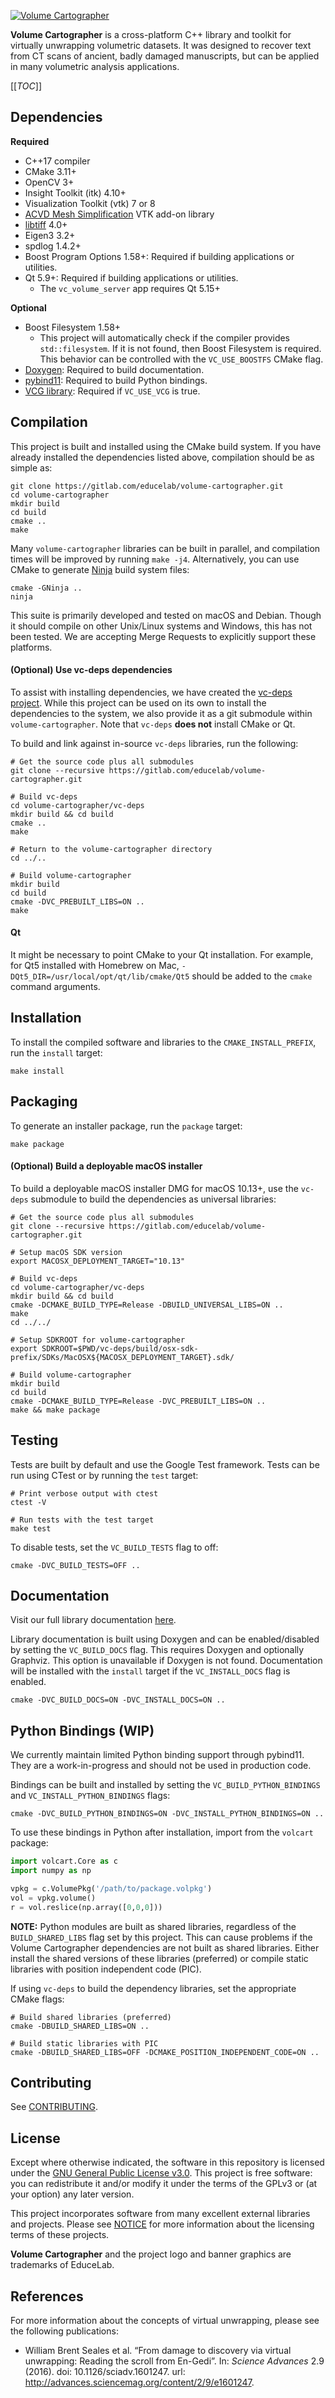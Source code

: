 [![Volume Cartographer](docs/images/banner.svg)](https://gitlab.com/educelab/volume-cartographer)

**Volume Cartographer** is a cross-platform C++ library and toolkit for
virtually unwrapping volumetric datasets. It was designed to recover text from
CT scans of ancient, badly damaged manuscripts, but can be applied in many
volumetric analysis applications.

[[_TOC_]]

## Dependencies
**Required**
* C++17 compiler
* CMake 3.11+
* OpenCV 3+
* Insight Toolkit (itk) 4.10+
* Visualization Toolkit (vtk) 7 or 8
* [ACVD Mesh Simplification](https://github.com/csparker247/ACVD) VTK add-on
library
* [libtiff](https://gitlab.com/libtiff/libtiff) 4.0+
* Eigen3 3.2+
* spdlog 1.4.2+
* Boost Program Options 1.58+: Required if building applications or utilities.
* Qt 5.9+: Required if building applications or utilities. 
    - The `vc_volume_server` app requires Qt 5.15+

**Optional**
* Boost Filesystem 1.58+
    - This project will automatically check if the compiler provides
    `std::filesystem`. If it is not found, then Boost Filesystem is required.
    This behavior can be controlled with the `VC_USE_BOOSTFS` CMake flag.
* [Doxygen](http://www.doxygen.org/): Required to build
documentation.
* [pybind11](https://github.com/pybind/pybind11): Required to build Python
bindings.
* [VCG library](https://github.com/cnr-isti-vclab/vcglib): Required if
`VC_USE_VCG` is true.

## Compilation  
This project is built and installed using the CMake build system. If you have
already installed the dependencies listed above, compilation should be as simple
as:  
```shell
git clone https://gitlab.com/educelab/volume-cartographer.git
cd volume-cartographer
mkdir build
cd build
cmake ..
make
```

Many `volume-cartographer` libraries can be built in parallel, and compilation
times will be improved by running `make -j4`. Alternatively, you can use CMake
to generate [Ninja](https://ninja-build.org/) build system files:  
```shell
cmake -GNinja ..
ninja
```

This suite is primarily developed and tested on macOS and Debian. Though it
should compile on other Unix/Linux systems and Windows, this has not been
tested. We are accepting Merge Requests to explicitly support these platforms.

#### (Optional) Use vc-deps dependencies
To assist with installing dependencies, we have created the
[vc-deps project](https://gitlab.com/educelab/vc-deps). While this project can
be used on its own to install the dependencies to the system, we also provide
it as a git submodule within `volume-cartographer`. Note that `vc-deps`
**does not** install CMake or Qt.  

To build and link against in-source `vc-deps` libraries, run the following:  
```shell
# Get the source code plus all submodules
git clone --recursive https://gitlab.com/educelab/volume-cartographer.git

# Build vc-deps
cd volume-cartographer/vc-deps
mkdir build && cd build
cmake ..
make

# Return to the volume-cartographer directory
cd ../..

# Build volume-cartographer
mkdir build
cd build
cmake -DVC_PREBUILT_LIBS=ON ..
make
```

#### Qt
It might be necessary to point CMake to your Qt installation. For example,
for Qt5 installed with Homebrew on Mac,
`-DQt5_DIR=/usr/local/opt/qt/lib/cmake/Qt5` should be added to the `cmake`
command arguments.

## Installation
To install the compiled software and libraries to the `CMAKE_INSTALL_PREFIX`,
run the `install` target:
```shell
make install
```

## Packaging

To generate an installer package, run the `package` target:
```shell
make package
```

#### (Optional) Build a deployable macOS installer
To build a deployable macOS installer DMG for macOS 10.13+, use the `vc-deps`
submodule to build the dependencies as universal libraries:
```shell
# Get the source code plus all submodules
git clone --recursive https://gitlab.com/educelab/volume-cartographer.git

# Setup macOS SDK version
export MACOSX_DEPLOYMENT_TARGET="10.13"

# Build vc-deps
cd volume-cartographer/vc-deps
mkdir build && cd build
cmake -DCMAKE_BUILD_TYPE=Release -DBUILD_UNIVERSAL_LIBS=ON ..
make
cd ../../

# Setup SDKROOT for volume-cartographer
export SDKROOT=$PWD/vc-deps/build/osx-sdk-prefix/SDKs/MacOSX${MACOSX_DEPLOYMENT_TARGET}.sdk/

# Build volume-cartographer
mkdir build
cd build
cmake -DCMAKE_BUILD_TYPE=Release -DVC_PREBUILT_LIBS=ON ..
make && make package
```

## Testing
Tests are built by default and use the Google Test framework. Tests can be run
using CTest or by running the `test` target:
```shell
# Print verbose output with ctest
ctest -V

# Run tests with the test target
make test
```

To disable tests, set the `VC_BUILD_TESTS` flag to off:
```shell
cmake -DVC_BUILD_TESTS=OFF ..
```

## Documentation
Visit our full library documentation
[here](https://educelab.gitlab.io/volume-cartographer/docs/).

Library documentation is built using Doxygen and can be enabled/disabled by
setting the `VC_BUILD_DOCS` flag. This requires Doxygen and optionally Graphviz.
This option is unavailable if Doxygen is not found. Documentation will be
installed with the `install` target if the `VC_INSTALL_DOCS` flag is enabled.

```shell
cmake -DVC_BUILD_DOCS=ON -DVC_INSTALL_DOCS=ON ..
```

## Python Bindings (WIP)
We currently maintain limited Python binding support through pybind11. They are
a work-in-progress and should not be used in production code.  

Bindings can be built and installed by setting the
`VC_BUILD_PYTHON_BINDINGS` and `VC_INSTALL_PYTHON_BINDINGS` flags:
```shell
cmake -DVC_BUILD_PYTHON_BINDINGS=ON -DVC_INSTALL_PYTHON_BINDINGS=ON ..
```

To use these bindings in Python after installation, import from the
`volcart` package:
```python
import volcart.Core as c
import numpy as np

vpkg = c.VolumePkg('/path/to/package.volpkg')
vol = vpkg.volume()
r = vol.reslice(np.array([0,0,0]))
```

__NOTE:__ Python modules are built as shared libraries, regardless of the
`BUILD_SHARED_LIBS` flag set by this project. This can cause problems if the
Volume Cartographer dependencies are not built as shared libraries. Either
install the shared versions of these libraries (preferred) or compile static
libraries with position independent code (PIC).

If using `vc-deps` to build the dependency libraries, set the appropriate CMake
flags:
```shell
# Build shared libraries (preferred)
cmake -DBUILD_SHARED_LIBS=ON ..

# Build static libraries with PIC
cmake -DBUILD_SHARED_LIBS=OFF -DCMAKE_POSITION_INDEPENDENT_CODE=ON ..
```

## Contributing

See [CONTRIBUTING](CONTRIBUTING.md).

## License
Except where otherwise indicated, the software in this repository is licensed
under the [GNU General Public License v3.0](LICENSE). This project is free
software: you can redistribute it and/or modify it under the terms of the GPLv3
or (at your option) any later version.

This project incorporates software from many excellent external libraries and
projects. Please see [NOTICE](NOTICE) for more information about the licensing
terms of these projects.

**Volume Cartographer** and the project logo and banner graphics are trademarks 
of EduceLab.

## References
For more information about the concepts of virtual unwrapping, please see the
following publications:
* William Brent Seales et al. “From damage to discovery via virtual unwrapping:
Reading the scroll from En-Gedi”. In: _Science Advances_ 2.9 (2016).
doi: 10.1126/sciadv.1601247.
url: http://advances.sciencemag.org/content/2/9/e1601247.
